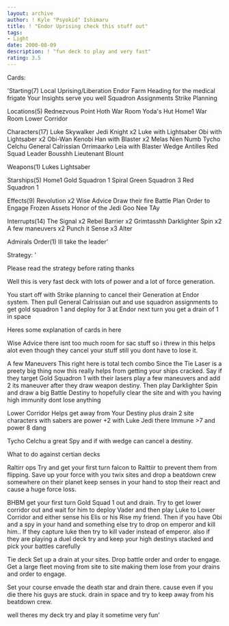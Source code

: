 ```yaml
---
layout: archive
author: ! Kyle "Psyokid" Ishimaru
title: ! "Endor Uprising check this stuff out"
tags:
- Light
date: 2000-08-09
description: ! "fun deck to play and very fast"
rating: 3.5
---
```

Cards: 

'Starting(7)
Local Uprising/Liberation
Endor
Farm
Heading for the medical frigate
Your Insights serve you well
Squadron Assignments
Strike Planning

Locations(5)
Rednezvous Point
Hoth War Room
Yoda's Hut
Home1 War Room
Lower Corridor

Characters(17)
Luke Skywalker Jedi Knight x2
Luke with Lightsaber
Obi with Lightsaber x2
Obi-Wan Kenobi
Han with Blaster x2
Melas
Nien Numb
Tycho Celchu
General Calrissian
Orrimaarko
Leia with Blaster
Wedge Antilles Red Squad Leader
Bousshh
Lieutenant Blount

Weapons(1)
Lukes Lightsaber

Starships(5)
Home1
Gold Squadron 1
Spiral
Green Squadron 3
Red Squadron 1

Effects(9)
Revolution x2
Wise Advice
Draw their fire
Battle Plan
Order to Engage
Frozen Assets
Honor of the Jedi
Goo Nee TAy

Interrupts(14)
The Signal x2
Rebel Barrier x2
Grimtasshh
Darklighter Spin x2
A few maneuvers x2
Punch it
Sense x3
Alter

Admirals Order(1)
Ill take the leader'

Strategy: '

Please read the strategy before rating thanks

Well this is very fast deck with lots of power and a lot of force generation.

You start off with Strike planning to cancel their Generation at Endor system.	Then pull General Calrissian out and use squadron assignments to get gold squadron 1 and deploy for 3 at Endor next turn you get a drain of 1 in space

Heres some explanation of cards in here

Wise Advice  there isnt too much room for sac stuff so i threw in this helps alot even though they cancel your stuff still you dont have to lose it.

A few Maneuvers  This right here is total tech combo  Since the Tie Laser is a preety big thing now this really helps from getting your ships cracked.  Say if they target Gold Squadron 1 with their lasers play a few maneuvers and add 2 its maneuver after they draw weapon destiny.  Then play Darklighter Spin and draw a big Battle Destiny to hopefully clear the site and with you having high immunity dont lose anything

Lower Corridor  Helps get away from Your Destiny plus drain 2 site characters with sabers are power +2 with Luke Jedi there Immune >7 and power 8 dang

Tycho Celchu  a great Spy and if with wedge can cancel a destiny.

What to do against certian decks

Raltirr ops  Try and get your first turn falcon to Ralttiir to prevent them from flipping.  Save up your force with you twix sites and drop a beatdown crew somewhere on their planet keep senses in your hand to stop their react and cause a huge force loss.

BHBM  get your first turn Gold Squad 1 out and drain.	Try to get lower corridor out and wait for him to deploy Vader and then play Luke to Lower Corridor and either sense his Elis or his Rise my friend.  Then if you have Obi and a spy in your hand and something else try to drop on emperor and kill him.. If they capture luke then try to kill vader instead of emperor.  also if they are playing a duel deck try and keep your high destinys stacked and pick your battles carefully

Tie deck  Set up a drain at your sites.  Drop battle order and order to engage.  Get a large fleet moving from site to site making them lose from your drains and order to engage.

Set your course  envade the death star and drain there.  cause even if you die there his guys are stuck.  drain in space and try to keep away from his beatdown crew.

well theres my deck try and play it sometime very fun'